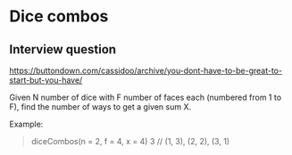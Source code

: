 # Dice combos

## Interview question

https://buttondown.com/cassidoo/archive/you-dont-have-to-be-great-to-start-but-you-have/

Given N number of dice with F number of faces each (numbered from 1 to F), find the number of ways to get a given sum X.

Example:
> diceCombos(n = 2, f = 4, x = 4)
> 3 // (1, 3), (2, 2), (3, 1)